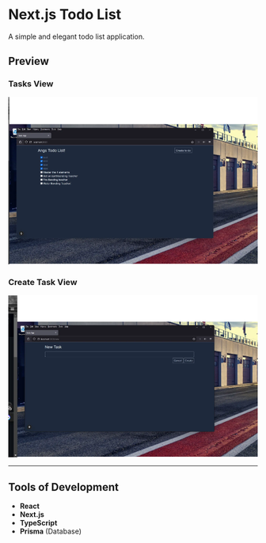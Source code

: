 # **Next.js Todo List**

A simple and elegant todo list application.

## **Preview**

### Tasks View

![Tasks](./my-app/src/assets/todo2.png)

### Create Task View

![Create Task](./my-app/src/assets/todo1.png)

---

## **Tools of Development**

- **React**
- **Next.js**
- **TypeScript**
- **Prisma** (Database)
